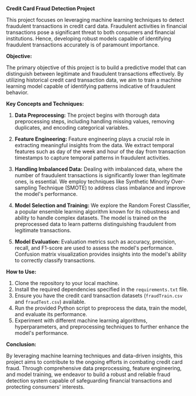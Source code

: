 **Credit Card Fraud Detection Project**

This project focuses on leveraging machine learning techniques to detect fraudulent transactions in credit card data. Fraudulent activities in financial transactions pose a significant threat to both consumers and financial institutions. Hence, developing robust models capable of identifying fraudulent transactions accurately is of paramount importance.

**Objective:**

The primary objective of this project is to build a predictive model that can distinguish between legitimate and fraudulent transactions effectively. By utilizing historical credit card transaction data, we aim to train a machine learning model capable of identifying patterns indicative of fraudulent behavior.

**Key Concepts and Techniques:**

1. **Data Preprocessing:** The project begins with thorough data preprocessing steps, including handling missing values, removing duplicates, and encoding categorical variables.

2. **Feature Engineering:** Feature engineering plays a crucial role in extracting meaningful insights from the data. We extract temporal features such as day of the week and hour of the day from transaction timestamps to capture temporal patterns in fraudulent activities.

3. **Handling Imbalanced Data:** Dealing with imbalanced data, where the number of fraudulent transactions is significantly lower than legitimate ones, is essential. We employ techniques like Synthetic Minority Over-sampling Technique (SMOTE) to address class imbalance and improve the model's performance.

4. **Model Selection and Training:** We explore the Random Forest Classifier, a popular ensemble learning algorithm known for its robustness and ability to handle complex datasets. The model is trained on the preprocessed data to learn patterns distinguishing fraudulent from legitimate transactions.

5. **Model Evaluation:** Evaluation metrics such as accuracy, precision, recall, and F1-score are used to assess the model's performance. Confusion matrix visualization provides insights into the model's ability to correctly classify transactions.

**How to Use:**

1. Clone the repository to your local machine.
2. Install the required dependencies specified in the `requirements.txt` file.
3. Ensure you have the credit card transaction datasets (`fraudTrain.csv` and `fraudTest.csv`) available.
4. Run the provided Python script to preprocess the data, train the model, and evaluate its performance.
5. Experiment with different machine learning algorithms, hyperparameters, and preprocessing techniques to further enhance the model's performance.

**Conclusion:**

By leveraging machine learning techniques and data-driven insights, this project aims to contribute to the ongoing efforts in combating credit card fraud. Through comprehensive data preprocessing, feature engineering, and model training, we endeavor to build a robust and reliable fraud detection system capable of safeguarding financial transactions and protecting consumers' interests.
